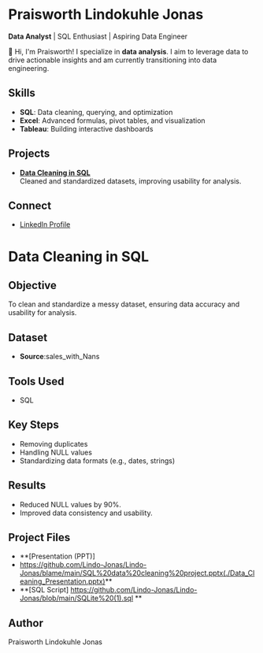 # Praisworth Lindokuhle Jonas  
**Data Analyst** | SQL Enthusiast | Aspiring Data Engineer  

👋 Hi, I'm Praisworth! I specialize in **data analysis**. I aim to leverage data to drive actionable insights and am currently transitioning into data engineering.  

## Skills  
- **SQL**: Data cleaning, querying, and optimization  
- **Excel**: Advanced formulas, pivot tables, and visualization  
- **Tableau**: Building interactive dashboards  

## Projects  
- **[Data Cleaning in SQL](https://github.com/PraisworthJonas/Data-Cleaning-SQL)**  
  Cleaned and standardized datasets, improving usability for analysis.  

## Connect  
- [LinkedIn Profile](https://www.linkedin.com/in/praisworth-lindokuhle-jonas-b4b769154)

# Data Cleaning in SQL  

## Objective  
To clean and standardize a messy dataset, ensuring data accuracy and usability for analysis.  

## Dataset  
- **Source**:sales_with_Nans  

## Tools Used  
- SQL 

## Key Steps  
- Removing duplicates  
- Handling NULL values  
- Standardizing data formats (e.g., dates, strings)  

## Results  
- Reduced NULL values by 90%.  
- Improved data consistency and usability.  

## Project Files   
- **[Presentation (PPT)]
- https://github.com/Lindo-Jonas/Lindo-Jonas/blame/main/SQL%20data%20cleaning%20project.pptx(./Data_Cleaning_Presentation.pptx)**  
- **[SQL Script] https://github.com/Lindo-Jonas/Lindo-Jonas/blob/main/SQLite%20(1).sql **  

## Author  
Praisworth Lindokuhle Jonas
